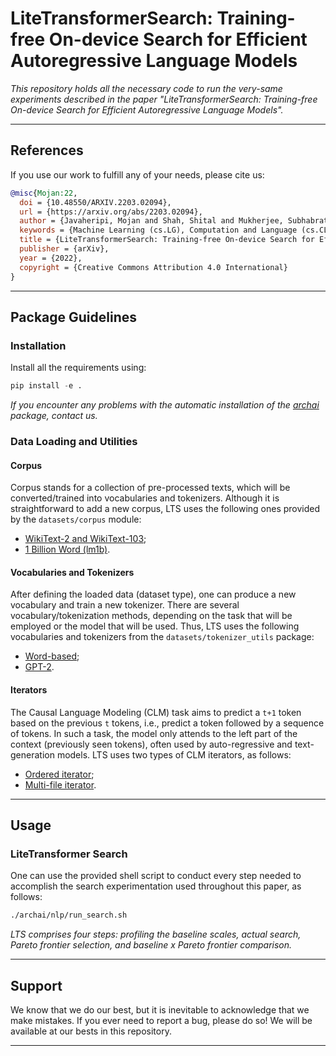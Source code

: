 # LiteTransformerSearch: Training-free On-device Search for Efficient Autoregressive Language Models

*This repository holds all the necessary code to run the very-same experiments described in the paper "LiteTransformerSearch: Training-free On-device Search for Efficient Autoregressive Language Models".*

---

## References

If you use our work to fulfill any of your needs, please cite us:

```BibTex
@misc{Mojan:22,
  doi = {10.48550/ARXIV.2203.02094},
  url = {https://arxiv.org/abs/2203.02094},
  author = {Javaheripi, Mojan and Shah, Shital and Mukherjee, Subhabrata and Religa, Tomasz L. and Mendes, Caio C. T. and de Rosa, Gustavo H. and Bubeck, Sebastien and Koushanfar, Farinaz and Dey, Debadeepta},
  keywords = {Machine Learning (cs.LG), Computation and Language (cs.CL), FOS: Computer and information sciences, FOS: Computer and information sciences},
  title = {LiteTransformerSearch: Training-free On-device Search for Efficient Autoregressive Language Models},
  publisher = {arXiv},
  year = {2022},
  copyright = {Creative Commons Attribution 4.0 International}
}
```

---

## Package Guidelines

### Installation

Install all the requirements using:

```Python
pip install -e .
```

*If you encounter any problems with the automatic installation of the [archai](https://github.com/microsoft/archai) package, contact us.*

### Data Loading and Utilities

#### Corpus

Corpus stands for a collection of pre-processed texts, which will be converted/trained into vocabularies and tokenizers. Although it is straightforward to add a new corpus, LTS uses the following ones provided by the `datasets/corpus` module:

* [WikiText-2 and WikiText-103](https://arxiv.org/abs/1609.07843);
* [1 Billion Word (lm1b)](http://www.statmt.org/lm-benchmark).

#### Vocabularies and Tokenizers

After defining the loaded data (dataset type), one can produce a new vocabulary and train a new tokenizer. There are several vocabulary/tokenization methods, depending on the task that will be employed or the model that will be used. Thus, LTS uses the following vocabularies and tokenizers from the `datasets/tokenizer_utils` package:

* [Word-based](https://github.com/microsoft/archai/blob/nlp/archai/nlp/datasets/tokenizer_utils/word_vocab.py);
* [GPT-2](https://github.com/microsoft/archai/blob/nlp/archai/nlp/datasets/tokenizer_utils/gpt2_vocab.py).

#### Iterators

The Causal Language Modeling (CLM) task aims to predict a `t+1` token based on the previous `t` tokens, i.e., predict a token followed by a sequence of tokens. In such a task, the model only attends to the left part of the context (previously seen tokens), often used by auto-regressive and text-generation models. LTS uses two types of CLM iterators, as follows:

* [Ordered iterator](https://github.com/microsoft/archai/blob/nlp/archai/nlp/datasets/lm_iterators.py#L7);
* [Multi-file iterator](https://github.com/microsoft/archai/blob/nlp/archai/nlp/datasets/lm_iterators.py#L177).


---

## Usage

### LiteTransformer Search

One can use the provided shell script to conduct every step needed to accomplish the search experimentation used throughout this paper, as follows:

```Bash
./archai/nlp/run_search.sh
```

*LTS comprises four steps: profiling the baseline scales, actual search, Pareto frontier selection, and baseline x Pareto frontier comparison.*

---

## Support

We know that we do our best, but it is inevitable to acknowledge that we make mistakes. If you ever need to report a bug, please do so! We will be available at our bests in this repository.

---